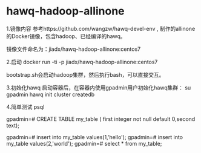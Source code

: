 # hawq-hadoop-allinone
1.镜像内容
参考https://github.com/wangzw/hawq-devel-env , 
制作的allinone的Docker镜像，包含hadoop、已经编译的hawq。

镜像文件命名为：jiadx/hawq-hadoop-allinone:centos7

2.启动
docker run -ti -p jiadx/hawq-hadoop-allinone:centos7

bootstrap.sh会启动hadoop集群，然后执行bash，可以直接交互。

3.初始化hawq
启动容器后，在容器内使用gpadmin用户初始化hawq集群：
su gpadmin
hawq init cluster
createdb

4.简单测试
psql

gpadmin=#  CREATE TABLE my_table ( first integer not null default 0,second text);

gpadmin=# insert into my_table values(1,'hello');
gpadmin=# insert into my_table values(2,'world');
gpadmin=# select * from my_table;


